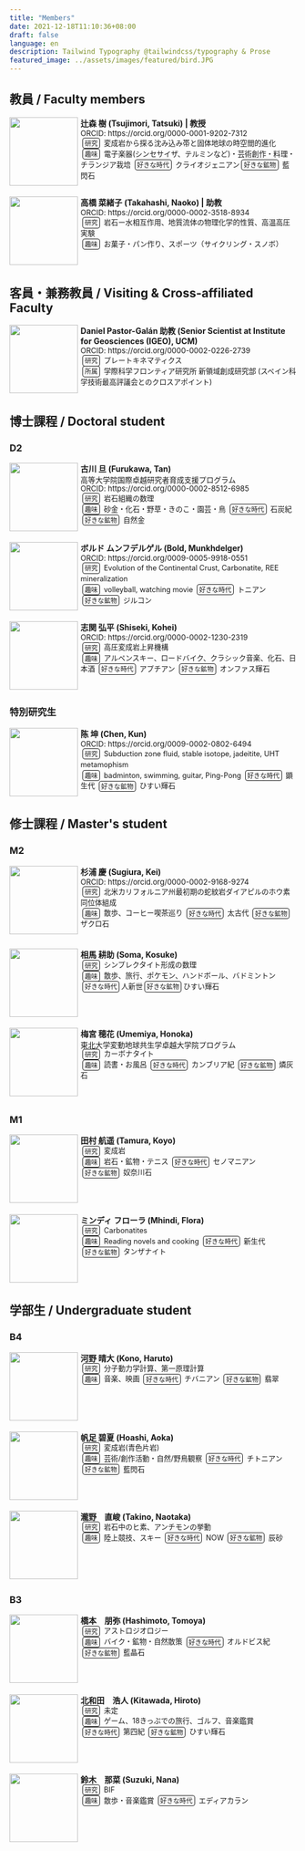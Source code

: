 ```yaml
---
title: "Members"
date: 2021-12-18T11:10:36+08:00
draft: false
language: en
description: Tailwind Typography @tailwindcss/typography & Prose
featured_image: ../assets/images/featured/bird.JPG
---
```

<!-- Markdown の上部などで <style> を書ける環境なら -->
<style>
  .img-left {
    float: left;
    width: 120px;
    /* 写真サイズ */
    margin: 0 1rem 1rem 0;
    /* 右と下に余白 */
  }

  .photo-box {
    /* ↓ これだけで内部の float が div の外へはみ出さない */
    overflow: hidden;
    /* 親に BFC を作らせる */
    margin-bottom: 1rem;
    /* ブロック間の余白 */
  }

  .orcid {
    font-size: small;
    padding: 0;
    margin-top: 2px;
    margin-bottom: 2px;
    line-height: 1.0em;
  }

  .program {
    font-size: small;
    padding: 0;
    margin-top: 4px;
    line-height: 1.0em;
  }

  .thumb {
    float: left;
    width: 120px;
    margin: 0 0.3rem 0.2rem 0;
    /* 右と下に余白 */
  }

  .boldsymbol {
    font-weight: bold;
  }

  .box {
    font-size: 0.9em;
    margin: 0rem 0.2rem 0rem 0.2rem;
    /* 右と下に余白 */
    padding: 0.1rem 0.2rem 0.1rem 0.2rem;
    /* 右と下に余白 */
    border: solid 1px;
    border-radius: 4px;
    white-space: nowrap;
  }

  .contents {
    font-size: 0.9em;
    line-height: 1.5em;
  }
</style>

## 教員 / Faculty members

<div class="photo-box">
  <img src="/images/members/TatsukiTsujimori.jpg" class="thumb">
  <span class=boldsymbol>辻森 樹 (Tsujimori, Tatsuki) | 教授</span>
  <br>
  <div class="contents">
    <div class="orcid">ORCID: https://orcid.org/0000-0001-9202-7312</div>
    <span class="box">研究</span> 変成岩から探る沈み込み帯と固体地球の時空間的進化
    <br>
    <span class="box">趣味</span> 電子楽器(シンセサイザ、テルミンなど)・芸術創作・料理・チランジア栽培 <span class="box">好きな時代</span> クライオジェニアン<span
      class="box">好きな鉱物</span> 藍閃石
  </div>
</div>



<div class="photo-box">
  <img src="/images/members/NaokoTakahashi.jpg" class="thumb">
  <span class=boldsymbol>高橋 菜緒子 (Takahashi, Naoko) | 助教 </span>
  <div class="contents">
    <div class="orcid">ORCID: https://orcid.org/0000-0002-3518-8934</div>
    <span class="box">研究</span> 岩石ー水相互作用、地質流体の物理化学的性質、高温高圧実験
    <br>
    <span class="box">趣味</span> お菓子・パン作り、スポーツ（サイクリング・スノボ）
  </div>
</div>

## 客員・兼務教員 / Visiting & Cross-affiliated Faculty


<div class="photo-box">
  <img src="/images/members/Daniel.jpg" class="thumb">
  <span class=boldsymbol> Daniel Pastor-Galán 助教 (Senior Scientist at Institute for Geosciences (IGEO), UCM)</span>
  <div class="contents">
    <div class="orcid">ORCID: https://orcid.org/0000-0002-0226-2739</div>
    <span class="box">研究</span> プレートキネマティクス
    <br>
    <span class="box">所属</span> 学際科学フロンティア研究所 新領域創成研究部 (スペイン科学技術最高評議会とのクロスアポイント)
  </div>
</div>







## 博士課程 / Doctoral student

### D2

<div class="photo-box">
  <img src="/images/members/TanFurukawa.jpg" class="thumb">
  <span class=boldsymbol>古川 旦 (Furukawa, Tan)</span>
  <div class="program">高等大学院国際卓越研究者育成支援プログラム</div>
  <div class="orcid">ORCID: https://orcid.org/0000-0002-8512-6985</div>
  <div class="contents">
    <span class="box">研究</span> 岩石組織の数理
    <br>
    <span class="box">趣味</span> 砂金・化石・野草・きのこ・園芸・鳥
    <span class="box">好きな時代</span> 石炭紀 <span class="box">好きな鉱物</span> 自然金
  </div>
</div>



<div class="photo-box">
  <img src="/images/members/BoldMunkhdelger.jpg" class="thumb">
  <span class=boldsymbol>ボルド ムンフデルゲル (Bold, Munkhdelger)</span>
  <br>
  <div class="orcid">ORCID: https://orcid.org/0009-0005-9918-0551</div>
  <div class="contents">
    <span class="box">研究</span> Evolution of the Continental Crust, Carbonatite, REE mineralization
    <br>
    <span class="box">趣味</span> volleyball, watching movie
    <span class="box">好きな時代</span> トニアン
    <span class="box">好きな鉱物</span> ジルコン
  </div>
</div>


<div class="photo-box">
  <img src="/images/members/KoheiShiseki.jpg" class="thumb">
  <span class=boldsymbol>志関 弘平 (Shiseki, Kohei)</span>
  <br>
  <div class="orcid">ORCID: https://orcid.org/0000-0002-1230-2319</div>
  <div class="contents">
    <span class="box">研究</span> 高圧変成岩上昇機構
    <br>
    <span class="box">趣味</span> アルペンスキー、ロードバイク、クラシック音楽、化石、日本酒
    <span class="box">好きな時代</span> アプチアン
    <span class="box">好きな鉱物</span> オンファス輝石
  </div>
  <br>
</div>

### 特別研究生

<div class="photo-box">
  <img src="/images/members/ChenKun.jpg" class="thumb">
  <span class=boldsymbol>陈 坤 (Chen, Kun)</span>
  <br>
  <div class="orcid">ORCID: https://orcid.org/0009-0002-0802-6494</div>

  <div class="contents">
    <span class="box">研究</span> Subduction zone fluid, stable isotope, jadeitite, UHT metamophism
    <br>
    <span class="box">趣味</span> badminton, swimming, guitar, Ping-Pong
    <span class="box">好きな時代</span> 顕生代
    <span class="box">好きな鉱物</span> ひすい輝石

  </div>
</div>


## 修士課程 / Master's student

### M2

<div class="photo-box">
  <img src="/images/members/KeiSugiura.jpg" class="thumb">
  <span class=boldsymbol>杉浦 慶 (Sugiura, Kei)</span>
  <br>
  <div class="orcid">ORCID: https://orcid.org/0000-0002-9168-9274</div>
  <div class="contents">
    <span class="box">研究</span> 北米カリフォルニア州最初期の蛇紋岩ダイアピルのホウ素同位体組成
    <br>
    <span class="box">趣味</span> 散歩、コーヒー喫茶巡り
    <span class="box">好きな時代</span> 太古代
    <span class="box">好きな鉱物</span> ザクロ石
  </div>
  <br>
</div>



<div class="photo-box">
  <img src="/images/members/SomaKosuke.jpg" class="thumb">
  <span class=boldsymbol>相馬 耕助 (Soma, Kosuke)</span>
  <br>
  <div class="contents">
    <span class="box">研究</span> シンプレクタイト形成の数理
    <br>
    <span class="box">趣味</span> 散歩、旅行、ポケモン、ハンドボール、バドミントン
    <span class="box">好きな時代</span>人新世<span class="box">好きな鉱物</span>ひすい輝石
    <br>

  </div>
</div>


<div class="photo-box">
  <img src="/images/members/HonokaUmemiya.jpg" class="thumb">
  <span class=boldsymbol>梅宮 穂花 (Umemiya, Honoka)</span>
  <br>
  <div class="program">東北大学変動地球共生学卓越大学院プログラム</div>
  <div class="contents">
    <span class="box">研究</span> カーボナタイト
    <br>
    <span class="box">趣味</span> 読書・お風呂
    <span class="box">好きな時代</span> カンブリア紀
    <span class="box">好きな鉱物</span> 燐灰石

  </div>
  <br>
  <br>
</div>

### M1

<div class="photo-box">
  <img src="/images/members/KoyoTamura.jpg" class="thumb">
  <span class=boldsymbol>田村 航遥 (Tamura, Koyo)</span>
  <br>
  <div class="contents">
    <span class="box">研究</span> 変成岩
    <br>
    <span class="box">趣味</span> 岩石・鉱物・テニス
    <span class="box">好きな時代</span> セノマニアン
    <span class="box">好きな鉱物</span> 奴奈川石

  </div>




  <br>

</div>

<div class="photo-box">
  <img src="/images/members/FloraMhindi.jpg" class="thumb">
  <span class=boldsymbol>ミンディ フローラ (Mhindi, Flora) </span>
  <div class="contents">
    <span class="box">研究</span> Carbonatites
    <br>
    <span class="box">趣味</span> Reading novels and cooking
    <span class="box">好きな時代</span> 新生代
    <span class="box">好きな鉱物</span> タンザナイト
  </div>
</div>

## 学部生 / Undergraduate student


### B4

<div class="photo-box">
  <img src="/images/members/HarutoKono.jpg" class="thumb">
  <span class=boldsymbol>河野 晴大 (Kono, Haruto)</span>
  <div class="contents">
    <span class="box">研究</span> 分子動力学計算、第一原理計算
    <br>
    <span class="box">趣味</span> 音楽、映画
    <span class="box">好きな時代</span> チバニアン
    <span class="box">好きな鉱物</span> 翡翠
  </div>
</div>

<div class="photo-box">
  <img src="/images/members/AokaHoashi.jpg" class="thumb">
  <span class=boldsymbol>帆足 碧夏 (Hoashi, Aoka)</span>
  <br>
  <div class="contents">
    <span class="box">研究</span> 変成岩(青色片岩)
    <br>
    <span class="box">趣味</span> 芸術/創作活動・自然/野鳥観察
    <span class="box">好きな時代</span> チトニアン
    <span class="box">好きな鉱物</span> 藍閃石
  </div>
</div>

<div class="photo-box">
  <img src="/images/members/NaotakaTakino.jpg" class="thumb">
  <span class=boldsymbol>瀧野　直峻 (Takino, Naotaka) </span>
  <br>
  <div class="contents">
    <span class=box>研究</span> 岩石中のヒ素、アンチモンの挙動
    <br>
    <span class=box>趣味</span> 陸上競技、スキー
    <span class=box>好きな時代</span> NOW
    <span class=box>好きな鉱物</span> 辰砂
  </div>
</div>

### B3

<div class="photo-box">
  <img src="/images/members/TomoyaHashimoto.jpg" class="thumb">
  <span class=boldsymbol>橋本　朋弥 (Hashimoto, Tomoya)</span>
  <br>
  <div class="contents">
    <span class=box>研究</span> アストロジオロジー
    <br>
    <span class=box>趣味</span> バイク・鉱物・自然散策
    <span class=box>好きな時代</span> オルドビス紀
    <span class=box>好きな鉱物</span> 藍晶石
  </div>
</div>

<div class="photo-box">
  <img src="/images/members/HirotoKitawada.jpg" class="thumb">
  <span class=boldsymbol>北和田　浩人 (Kitawada, Hiroto)</span>
  <br>
  <div class="contents">
    <span class=box>研究</span> 未定
    <br>
    <span class=box>趣味</span> ゲーム、18きっぷでの旅行、ゴルフ、音楽鑑賞
    <span class=box>好きな時代</span> 第四紀
    <span class=box>好きな鉱物</span> ひすい輝石
  </div>
</div>

<div class="photo-box">
  <img src="/images/members/NanaSuzuki.jpg" class="thumb">
  <span class=boldsymbol>鈴木　那菜 (Suzuki, Nana)</span>
  <br>
  <div class="contents">
    <span class=box>研究</span> BIF
    <br>
    <span class=box>趣味</span> 散歩・音楽鑑賞
    <span class=box>好きな時代</span> エディアカラン
  </div>
</div>